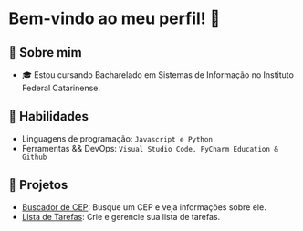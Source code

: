 # Bem-vindo ao meu perfil! 👋

## 🤔 Sobre mim

- 🎓 Estou cursando Bacharelado em Sistemas de Informação no Instituto Federal Catarinense.

## 🌱 Habilidades
- Linguagens de programação: ``Javascript e Python``
- Ferramentas && DevOps: ``Visual Studio Code, PyCharm Education & Github``


## 💼 Projetos
- [Buscador de CEP](https://github.com/lluissf/buscador-cep): Busque um CEP e veja informações sobre ele.
- [Lista de Tarefas](https://github.com/lluissf/lista-tarefa): Crie e gerencie sua lista de tarefas.
